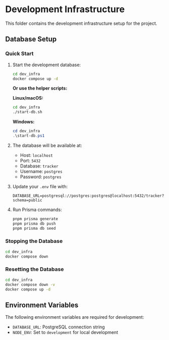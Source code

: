 # Development Infrastructure

This folder contains the development infrastructure setup for the project.

## Database Setup

### Quick Start

1. Start the development database:

   ```bash
   cd dev_infra
   docker compose up -d
   ```

   **Or use the helper scripts:**

   **Linux/macOS:**

   ```bash
   cd dev_infra
   ./start-db.sh
   ```

   **Windows:**

   ```powershell
   cd dev_infra
   .\start-db.ps1
   ```

2. The database will be available at:
   - Host: `localhost`
   - Port: `5432`
   - Database: `tracker`
   - Username: `postgres`
   - Password: `postgres`

3. Update your `.env` file with:

   ```
   DATABASE_URL=postgresql://postgres:postgres@localhost:5432/tracker?schema=public
   ```

4. Run Prisma commands:
   ```bash
   pnpm prisma generate
   pnpm prisma db push
   pnpm prisma db seed
   ```

### Stopping the Database

```bash
cd dev_infra
docker compose down
```

### Resetting the Database

```bash
cd dev_infra
docker compose down -v
docker compose up -d
```

## Environment Variables

The following environment variables are required for development:

- `DATABASE_URL`: PostgreSQL connection string
- `NODE_ENV`: Set to `development` for local development
